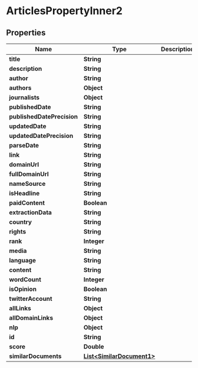 

# ArticlesPropertyInner2


## Properties

| Name | Type | Description | Notes |
|------------ | ------------- | ------------- | -------------|
|**title** | **String** |  |  [optional] |
|**description** | **String** |  |  [optional] |
|**author** | **String** |  |  [optional] |
|**authors** | **Object** |  |  [optional] |
|**journalists** | **Object** |  |  [optional] |
|**publishedDate** | **String** |  |  [optional] |
|**publishedDatePrecision** | **String** |  |  [optional] |
|**updatedDate** | **String** |  |  [optional] |
|**updatedDatePrecision** | **String** |  |  [optional] |
|**parseDate** | **String** |  |  [optional] |
|**link** | **String** |  |  [optional] |
|**domainUrl** | **String** |  |  [optional] |
|**fullDomainUrl** | **String** |  |  [optional] |
|**nameSource** | **String** |  |  [optional] |
|**isHeadline** | **String** |  |  [optional] |
|**paidContent** | **Boolean** |  |  [optional] |
|**extractionData** | **String** |  |  [optional] |
|**country** | **String** |  |  [optional] |
|**rights** | **String** |  |  [optional] |
|**rank** | **Integer** |  |  [optional] |
|**media** | **String** |  |  [optional] |
|**language** | **String** |  |  [optional] |
|**content** | **String** |  |  [optional] |
|**wordCount** | **Integer** |  |  [optional] |
|**isOpinion** | **Boolean** |  |  [optional] |
|**twitterAccount** | **String** |  |  [optional] |
|**allLinks** | **Object** |  |  [optional] |
|**allDomainLinks** | **Object** |  |  [optional] |
|**nlp** | **Object** |  |  [optional] |
|**id** | **String** |  |  [optional] |
|**score** | **Double** |  |  [optional] |
|**similarDocuments** | [**List&lt;SimilarDocument1&gt;**](SimilarDocument1.md) |  |  [optional] |



